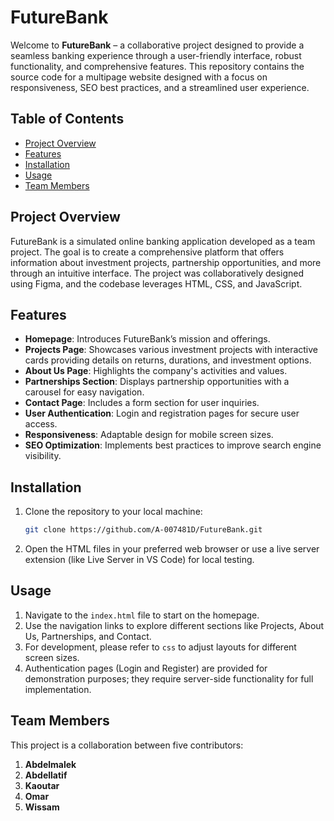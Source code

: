 # FutureBank

Welcome to **FutureBank** – a collaborative project designed to provide a seamless banking experience through a user-friendly interface, robust functionality, and comprehensive features. This repository contains the source code for a multipage website designed with a focus on responsiveness, SEO best practices, and a streamlined user experience.

## Table of Contents

- [Project Overview](#project-overview)
- [Features](#features)
- [Installation](#installation)
- [Usage](#usage)
- [Team Members](#team-members)

## Project Overview

FutureBank is a simulated online banking application developed as a team project. The goal is to create a comprehensive platform that offers information about investment projects, partnership opportunities, and more through an intuitive interface. The project was collaboratively designed using Figma, and the codebase leverages HTML, CSS, and JavaScript.

## Features

- **Homepage**: Introduces FutureBank’s mission and offerings.
- **Projects Page**: Showcases various investment projects with interactive cards providing details on returns, durations, and investment options.
- **About Us Page**: Highlights the company's activities and values.
- **Partnerships Section**: Displays partnership opportunities with a carousel for easy navigation.
- **Contact Page**: Includes a form section for user inquiries.
- **User Authentication**: Login and registration pages for secure user access.
- **Responsiveness**: Adaptable design for mobile screen sizes.
- **SEO Optimization**: Implements best practices to improve search engine visibility.

## Installation

1. Clone the repository to your local machine:
   ```bash
   git clone https://github.com/A-007481D/FutureBank.git
   ```
2. Open the HTML files in your preferred web browser or use a live server extension (like Live Server in VS Code) for local testing.

## Usage

1. Navigate to the `index.html` file to start on the homepage.
2. Use the navigation links to explore different sections like Projects, About Us, Partnerships, and Contact.
3. For development, please refer to `css` to adjust layouts for different screen sizes.
4. Authentication pages (Login and Register) are provided for demonstration purposes; they require server-side functionality for full implementation.


## Team Members

This project is a collaboration between five contributors:
1. **Abdelmalek**
2. **Abdellatif**
3. **Kaoutar**
4. **Omar**
5. **Wissam**

